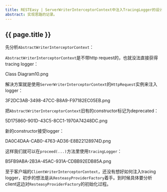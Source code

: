 ```yaml
---
title: RESTEasy | ServerWriterInterceptorContext中注入TracingLogger的设计思路
abstract: 实现思路的记录。
---
```


## {{ page.title }}

先分析`AbstractWriterInterceptorContext`：

`AbstractWriterInterceptorContext`是不带http request的，也就没法直接获得tracing logger：

Class Diagram10.png

解决方案就是使用`ServerWriterInterceptorContext`的`HttpRequest`实例来注入logger：

3F2DC3AB-3498-47CC-B8A9-F97182EC05EB.png

把`AbstractWriterInterceptorContext`旧有的constructor标记为deprecated：

5D175860-901D-43C5-8CC1-1970A74248DC.png

新的constructor接受logger：

DA0C4DAA-CAB0-4763-AD36-E8B22128974D.png

这样我们就可以在`proceed(...)`方法里使用`tracingLogger`：

B5FB9ABA-2B3A-45AC-931A-CDBB92EDB85A.png

至于客户端的`ClientWriterInterceptorContext`，还没有想好如何注入tracing logger，初步的想法是从`ResteasyProviderFactory`着手。到时候具体要分析client这边对`ResteasyProviderFactory`的初始化过程。

